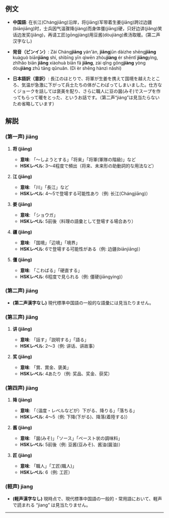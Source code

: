 ## 例文

* **中国語**:
  在长江(Chángjiāng)沿岸，将(jiāng)军带着生姜(jiāng)跨过边疆(biānjiāng)时，士兵因气温骤降(jiàng)而身体僵(jiāng)硬，只好边讲(jiǎng)笑话边发奖(jiǎng)，再请工匠(gōngjiàng)用豆酱(dòujiàng)煮汤取暖。(第二声汉字なし)

* **発音（ピンイン）**:
  Zài Cháng**jiāng** yán'àn, **jiāng**jūn dàizhe shēng**jiāng** kuàguò biān**jiāng** shí,
  shìbīng yīn qìwēn zhòu**jiàng** ér shēntǐ **jiāng**yìng,
  zhǐhǎo biān **jiǎng** xiàohuà biān fā **jiǎng**,
  zài qǐng gōng**jiàng** yòng dòu**jiàng** zhǔ tāng qǔnuǎn.
  (Dì èr shēng hànzì nǎshì)

* **日本語訳（意訳）**:
  長江のほとりで、将軍が生姜を携えて国境を越えたところ、気温が急激に下がって兵士たちの体がこわばってしまいました。仕方なくジョークを話しては褒美を配り、さらに職人に豆の醤(みそ)でスープを作ってもらって暖をとった、というお話です。（第二声“jiáng”は見当たらないため省略しています）

## 解説

### (第一声) jiāng

1. **将 (jiāng)**
   - **意味**: 「〜しようとする」「将来」「将軍(軍隊の階級)」など
   - **HSKレベル**: 3〜4程度で頻出（将来、未来形の助動詞的な用法など）

2. **江 (jiāng)**
   - **意味**: 「川」「長江」など
   - **HSKレベル**: 4〜5で登場する可能性あり（例: 长江(Chángjiāng)）

3. **姜 (jiāng)**
   - **意味**: 「ショウガ」
   - **HSKレベル**: 5前後（料理の語彙として登場する場合あり）

4. **疆 (jiāng)**
   - **意味**: 「国境」「辺境」「境界」
   - **HSKレベル**: 6で登場する可能性がある（例: 边疆(biānjiāng)）

5. **僵 (jiāng)**
   - **意味**: 「こわばる」「硬直する」
   - **HSKレベル**: 6程度で見られる（例: 僵硬(jiāngyìng)）

### (第二声) jiáng

- **(第二声漢字なし)**
  現代標準中国語の一般的な語彙には見当たりません。

### (第三声) jiǎng

1. **讲 (jiǎng)**
   - **意味**: 「話す」「説明する」「語る」
   - **HSKレベル**: 2〜3（例: 讲话、讲故事）

2. **奖 (jiǎng)**
   - **意味**: 「賞、賞金、褒美」
   - **HSKレベル**: 4あたり（例: 奖品、奖金、获奖）

### (第四声) jiàng

1. **降 (jiàng)**
   - **意味**: 「（温度・レベルなどが）下がる、降りる」「落ちる」
   - **HSKレベル**: 4〜5（例: 下降(下がる)、降落(着陸する)）

2. **酱 (jiàng)**
   - **意味**: 「醤(みそ)」「ソース」「ペースト状の調味料」
   - **HSKレベル**: 5前後（例: 豆酱(豆みそ)、酱油(醤油)）

3. **匠 (jiàng)**
   - **意味**: 「職人」「工匠(職人)」
   - **HSKレベル**: 6（例: 工匠）

### (軽声) jiang

- **(軽声漢字なし)**
  現時点で、現代標準中国語の一般的・常用語において、軽声で読まれる “jiang” は見当たりません。

---
